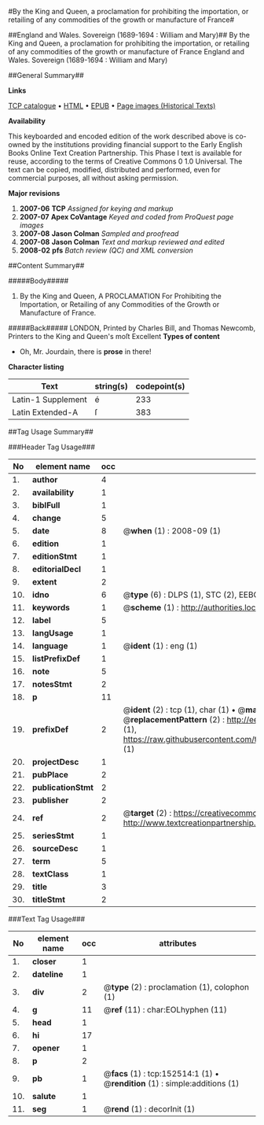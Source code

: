 #By the King and Queen, a proclamation for prohibiting the importation, or retailing of any commodities of the growth or manufacture of France#

##England and Wales. Sovereign (1689-1694 : William and Mary)##
By the King and Queen, a proclamation for prohibiting the importation, or retailing of any commodities of the growth or manufacture of France
England and Wales. Sovereign (1689-1694 : William and Mary)

##General Summary##

**Links**

[TCP catalogue](http://www.ota.ox.ac.uk/tcp/)  • 
[HTML](http://tei.it.ox.ac.uk/tcp/Texts-HTML/free/A96/A96584.html)  • 
[EPUB](http://tei.it.ox.ac.uk/tcp/Texts-EPUB/free/A96/A96584.epub) • 
[Page images (Historical Texts)](https://data.historicaltexts.jisc.ac.uk/view?pubId=eebo-38875554e&pageId=eebo-38875554e-152514-1)

**Availability**

This keyboarded and encoded edition of the
	       work described above is co-owned by the institutions
	       providing financial support to the Early English Books
	       Online Text Creation Partnership. This Phase I text is
	       available for reuse, according to the terms of Creative
	       Commons 0 1.0 Universal. The text can be copied,
	       modified, distributed and performed, even for
	       commercial purposes, all without asking permission.

**Major revisions**

1. __2007-06__ __TCP__ *Assigned for keying and markup*
1. __2007-07__ __Apex CoVantage__ *Keyed and coded from ProQuest page images*
1. __2007-08__ __Jason Colman__ *Sampled and proofread*
1. __2007-08__ __Jason Colman__ *Text and markup reviewed and edited*
1. __2008-02__ __pfs__ *Batch review (QC) and XML conversion*

##Content Summary##

#####Body#####

1. By the King and Queen, A PROCLAMATION For Prohibiting the Importation, or Retailing of any Commodities of the Growth or Manufacture of France.

#####Back#####
LONDON, Printed by Charles Bill, and Thomas Newcomb, Printers to the King and Queen's moſt Excellent
**Types of content**

  * Oh, Mr. Jourdain, there is **prose** in there!

**Character listing**


|Text|string(s)|codepoint(s)|
|---|---|---|
|Latin-1 Supplement|é|233|
|Latin Extended-A|ſ|383|

##Tag Usage Summary##

###Header Tag Usage###

|No|element name|occ|attributes|
|---|---|---|---|
|1.|__author__|4||
|2.|__availability__|1||
|3.|__biblFull__|1||
|4.|__change__|5||
|5.|__date__|8| @__when__ (1) : 2008-09 (1)|
|6.|__edition__|1||
|7.|__editionStmt__|1||
|8.|__editorialDecl__|1||
|9.|__extent__|2||
|10.|__idno__|6| @__type__ (6) : DLPS (1), STC (2), EEBO-CITATION (1), OCLC (1), VID (1)|
|11.|__keywords__|1| @__scheme__ (1) : http://authorities.loc.gov/ (1)|
|12.|__label__|5||
|13.|__langUsage__|1||
|14.|__language__|1| @__ident__ (1) : eng (1)|
|15.|__listPrefixDef__|1||
|16.|__note__|5||
|17.|__notesStmt__|2||
|18.|__p__|11||
|19.|__prefixDef__|2| @__ident__ (2) : tcp (1), char (1)  •  @__matchPattern__ (2) : ([0-9\-]+):([0-9IVX]+) (1), (.+) (1)  •  @__replacementPattern__ (2) : http://eebo.chadwyck.com/downloadtiff?vid=$1&page=$2 (1), https://raw.githubusercontent.com/textcreationpartnership/Texts/master/tcpchars.xml#$1 (1)|
|20.|__projectDesc__|1||
|21.|__pubPlace__|2||
|22.|__publicationStmt__|2||
|23.|__publisher__|2||
|24.|__ref__|2| @__target__ (2) : https://creativecommons.org/publicdomain/zero/1.0/ (1), http://www.textcreationpartnership.org/docs/. (1)|
|25.|__seriesStmt__|1||
|26.|__sourceDesc__|1||
|27.|__term__|5||
|28.|__textClass__|1||
|29.|__title__|3||
|30.|__titleStmt__|2||


###Text Tag Usage###

|No|element name|occ|attributes|
|---|---|---|---|
|1.|__closer__|1||
|2.|__dateline__|1||
|3.|__div__|2| @__type__ (2) : proclamation (1), colophon (1)|
|4.|__g__|11| @__ref__ (11) : char:EOLhyphen (11)|
|5.|__head__|1||
|6.|__hi__|17||
|7.|__opener__|1||
|8.|__p__|2||
|9.|__pb__|1| @__facs__ (1) : tcp:152514:1 (1)  •  @__rendition__ (1) : simple:additions (1)|
|10.|__salute__|1||
|11.|__seg__|1| @__rend__ (1) : decorInit (1)|
